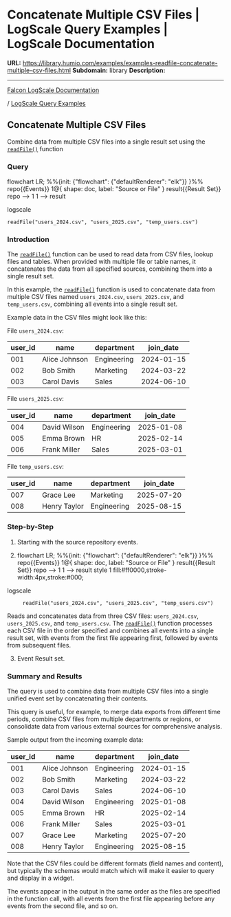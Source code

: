 # Concatenate Multiple CSV Files | LogScale Query Examples | LogScale Documentation

**URL:** https://library.humio.com/examples/examples-readfile-concatenate-multiple-csv-files.html
**Subdomain:** library
**Description:** 

---

[Falcon LogScale Documentation](https://library.humio.com)

/ [LogScale Query Examples](examples.html)

## Concatenate Multiple CSV Files

Combine data from multiple CSV files into a single result set using the [`readFile()`](https://library.humio.com/data-analysis/functions-readfile.html) function 

### Query

flowchart LR; %%{init: {"flowchart": {"defaultRenderer": "elk"}} }%% repo{{Events}} 1@{ shape: doc, label: "Source or File" } result{{Result Set}} repo --> 1 1 --> result

logscale
    
    
    readFile("users_2024.csv", "users_2025.csv", "temp_users.csv")

### Introduction

The [`readFile()`](https://library.humio.com/data-analysis/functions-readfile.html) function can be used to read data from CSV files, lookup files and tables. When provided with multiple file or table names, it concatenates the data from all specified sources, combining them into a single result set. 

In this example, the [`readFile()`](https://library.humio.com/data-analysis/functions-readfile.html) function is used to concatenate data from multiple CSV files named `users_2024.csv`, `users_2025.csv`, and `temp_users.csv`, combining all events into a single result set. 

Example data in the CSV files might look like this: 

File `users_2024.csv`: 

user_id| name| department| join_date  
---|---|---|---  
001| Alice Johnson| Engineering| 2024-01-15  
002| Bob Smith| Marketing| 2024-03-22  
003| Carol Davis| Sales| 2024-06-10  
  
File `users_2025.csv`: 

user_id| name| department| join_date  
---|---|---|---  
004| David Wilson| Engineering| 2025-01-08  
005| Emma Brown| HR| 2025-02-14  
006| Frank Miller| Sales| 2025-03-01  
  
File `temp_users.csv`: 

user_id| name| department| join_date  
---|---|---|---  
007| Grace Lee| Marketing| 2025-07-20  
008| Henry Taylor| Engineering| 2025-08-15  
  
### Step-by-Step

  1. Starting with the source repository events.

  2. flowchart LR; %%{init: {"flowchart": {"defaultRenderer": "elk"}} }%% repo{{Events}} 1@{ shape: doc, label: "Source or File" } result{{Result Set}} repo --> 1 1 --> result style 1 fill:#ff0000,stroke-width:4px,stroke:#000;

logscale
         
         readFile("users_2024.csv", "users_2025.csv", "temp_users.csv")

Reads and concatenates data from three CSV files: `users_2024.csv`, `users_2025.csv`, and `temp_users.csv`. The [`readFile()`](https://library.humio.com/data-analysis/functions-readfile.html) function processes each CSV file in the order specified and combines all events into a single result set, with events from the first file appearing first, followed by events from subsequent files. 

  3. Event Result set.




### Summary and Results

The query is used to combine data from multiple CSV files into a single unified event set by concatenating their contents. 

This query is useful, for example, to merge data exports from different time periods, combine CSV files from multiple departments or regions, or consolidate data from various external sources for comprehensive analysis. 

Sample output from the incoming example data: 

user_id| name| department| join_date  
---|---|---|---  
001| Alice Johnson| Engineering| 2024-01-15  
002| Bob Smith| Marketing| 2024-03-22  
003| Carol Davis| Sales| 2024-06-10  
004| David Wilson| Engineering| 2025-01-08  
005| Emma Brown| HR| 2025-02-14  
006| Frank Miller| Sales| 2025-03-01  
007| Grace Lee| Marketing| 2025-07-20  
008| Henry Taylor| Engineering| 2025-08-15  
  
Note that the CSV files could be different formats (field names and content), but typically the schemas would match which will make it easier to query and display in a widget. 

The events appear in the output in the same order as the files are specified in the function call, with all events from the first file appearing before any events from the second file, and so on.
